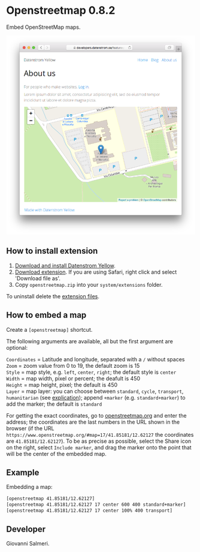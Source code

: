 Openstreetmap 0.8.2
================
Embed OpenStreetMap maps.

<p align="center"><img src="openstreetmap-screenshot.png?raw=true" alt="Screenshot"></p>

## How to install extension

1. [Download and install Datenstrom Yellow](https://github.com/datenstrom/yellow/).
2. [Download extension](../../archive/master.zip). If you are using Safari, right click and select 'Download file as'.
3. Copy `openstreetmap.zip` into your `system/extensions` folder.

To uninstall delete the [extension files](extension.ini).

## How to embed a map

Create a `[openstreetmap]` shortcut.

The following arguments are available, all but the first argument are optional:

`Coordinates` = Latitude and longitude, separated with a `/` without spaces  
`Zoom` = zoom value from 0 to 19, the default zoom is 15  
`Style` = map style, e.g. `left`, `center`, `right`; the default style is `center`  
`Width` = map width, pixel or percent; the deafult is 450  
`Height` = map height, pixel; the default is 450  
`Layer` = map layer: you can choose between `standard`, `cycle`, `transport`, `humanitarian` (see [explication](https://wiki.openstreetmap.org/wiki/Browsing#Layers)); append `+marker` (e.g. `standard+marker`) to add the marker; the default is `standard`  

For getting the exact coordinates, go to [openstreetmap.org](https://www.openstreetmap.org/) and enter the address; the coordinates are the last numbers in the URL shown in the browser (if the URL `https://www.openstreetmap.org/#map=17/41.85181/12.62127` the coordinates are `41.85181/12.62127`). To be as precise as possible, select the Share icon on the right, select `Include marker`, and drag the marker onto the point that will be the center of the embedded map.

## Example

Embedding a map:

    [openstreetmap 41.85181/12.62127]
    [openstreetmap 41.85181/12.62127 17 center 600 400 standard+marker]
    [openstreetmap 41.85181/12.62127 17 center 100% 400 transport]

## Developer

Giovanni Salmeri.
